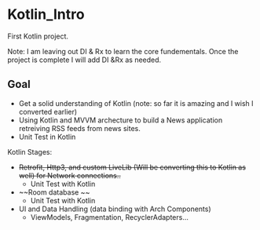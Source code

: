 # Kotlin_Intro
First Kotlin project.

Note: I am leaving out DI & Rx to learn the core fundementals. Once the project is complete I will add DI &Rx as needed. 

## Goal 
- Get a solid understanding of Kotlin (note: so far it is amazing and I wish I converted earlier)
- Using Kotlin and MVVM archecture to build a News application retreiving RSS feeds from news sites.  
- Unit Test in Kotlin

Kotlin Stages:
- ~~Retrofit, Http3, and custom LiveLib (Will be converting this to Kotlin as well) for Network connections..~~
  - Unit Test with Kotlin
- ~~Room database ~~
  - Unit Test with Kotlin
- UI and Data Handling (data binding with Arch Components)
  - ViewModels, Fragmentation, RecyclerAdapters...

